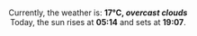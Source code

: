 <p  align="center"><br/>Currently, the weather is: <b> 17°C, <i>overcast clouds</i></b></br>Today, the sun rises at <b>05:14</b> and sets at <b>19:07</b>.</p>
